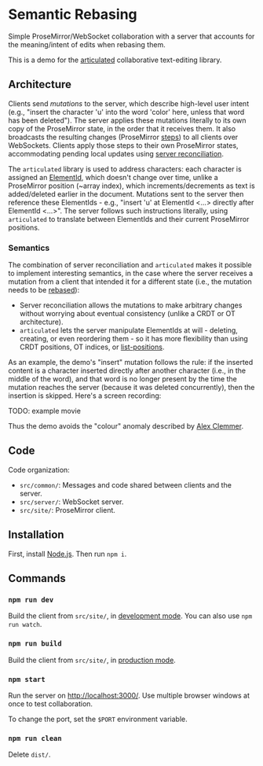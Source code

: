 # Semantic Rebasing

Simple ProseMirror/WebSocket collaboration with a server that accounts for the meaning/intent of edits when rebasing them.

This is a demo for the [articulated](https://github.com/mweidner037/articulated) collaborative text-editing library.

## Architecture

Clients send _mutations_ to the server, which describe high-level user intent (e.g., "insert the character 'u' into the word 'color' here, unless that word has been deleted"). The server applies these mutations literally to its own copy of the ProseMirror state, in the order that it receives them. It also broadcasts the resulting changes (ProseMirror [steps](https://prosemirror.net/docs/ref/#transform.Steps)) to all clients over WebSockets. Clients apply those steps to their own ProseMirror states, accommodating pending local updates using [server reconciliation](https://mattweidner.com/2024/06/04/server-architectures.html#1-server-reconciliation).

The `articulated` library is used to address characters: each character is assigned an [ElementId](https://github.com/mweidner037/articulated#elementid), which doesn't change over time, unlike a ProseMirror position (~array index), which increments/decrements as text is added/deleted earlier in the document. Mutations sent to the server then reference these ElementIds - e.g., "insert 'u' at ElementId <...> directly after ElementId <...>". The server follows such instructions literally, using `articulated` to translate between ElementIds and their current ProseMirror positions.

### Semantics

The combination of server reconciliation and `articulated` makes it possible to implement interesting semantics, in the case where the server receives a mutation from a client that intended it for a different state (i.e., the mutation needs to be [rebased](https://mattweidner.com/2024/06/04/server-architectures.html#server-side-rebasing)):

- Server reconciliation allows the mutations to make arbitrary changes without worrying about eventual consistency (unlike a CRDT or OT architecture).
- `articulated` lets the server manipulate ElementIds at will - deleting, creating, or even reordering them - so it has more flexibility than using CRDT positions, OT indices, or [list-positions](https://github.com/mweidner037/list-positions).

As an example, the demo's "insert" mutation follows the rule: if the inserted content is a character inserted directly after another character (i.e., in the middle of the word), and that word is no longer present by the time the mutation reaches the server (because it was deleted concurrently), then the insertion is skipped. Here's a screen recording:

TODO: example movie

Thus the demo avoids the "colour" anomaly described by [Alex Clemmer](https://www.moment.dev/blog/lies-i-was-told-pt-1).

<!-- A similar effect happens if the insertion reaches the server before the word's deletion: the "delete" mutation targets a range instead of individual characters ("delete from \<start\> to \<end\>"), so the deleting the whole word will also delete characters concurrently inserted in the middle. -->

## Code

Code organization:

- `src/common/`: Messages and code shared between clients and the server.
- `src/server/`: WebSocket server.
- `src/site/`: ProseMirror client.

## Installation

First, install [Node.js](https://nodejs.org/). Then run `npm i`.

## Commands

### `npm run dev`

Build the client from `src/site/`, in [development mode](https://webpack.js.org/guides/development/). You can also use `npm run watch`.

### `npm run build`

Build the client from `src/site/`, in [production mode](https://webpack.js.org/guides/production/).

### `npm start`

Run the server on [http://localhost:3000/](http://localhost:3000/). Use multiple browser windows at once to test collaboration.

To change the port, set the `$PORT` environment variable.

### `npm run clean`

Delete `dist/`.
